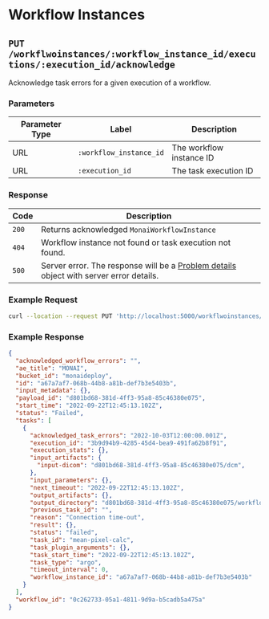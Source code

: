 <!--
  ~ Copyright 2022 Guy’s and St Thomas’ NHS Foundation Trust
  ~
  ~ Licensed under the Apache License, Version 2.0 (the "License");
  ~ you may not use this file except in compliance with the License.
  ~ You may obtain a copy of the License at
  ~
  ~ http://www.apache.org/licenses/LICENSE-2.0
  ~
  ~ Unless required by applicable law or agreed to in writing, software
  ~ distributed under the License is distributed on an "AS IS" BASIS,
  ~ WITHOUT WARRANTIES OR CONDITIONS OF ANY KIND, either express or implied.
  ~ See the License for the specific language governing permissions and
  ~ limitations under the License.
-->

# Workflow Instances

## `PUT /workflwoinstances/:workflow_instance_id/executions/:execution_id/acknowledge`

Acknowledge task errors for a given execution of a workflow.

### Parameters

| Parameter Type | Label | Description |
|----------------|-------|-------------|
| URL | `:workflow_instance_id` | The workflow instance ID |
| URL | `:execution_id` | The task execution ID |

### Response

| Code | Description |
|------|-------------|
| `200` | Returns acknowledged `MonaiWorkflowInstance` |
| `404` | Workflow instance not found or task execution not found. |
| `500` | Server error. The response will be a [Problem details](https://datatracker.ietf.org/doc/html/rfc7807) object with server error details. |

### Example Request

```bash
curl --location --request PUT 'http://localhost:5000/workflwoinstances/3ef05fc1-dd5e-402a-b382-a557de1e383c/executions/04533a0b-d43d-47d4-8aac-1efaca39b778/acknowledge'
```

### Example Response

```json
{
  "acknowledged_workflow_errors": "",
  "ae_title": "MONAI",
  "bucket_id": "monaideploy",
  "id": "a67a7af7-068b-44b8-a81b-def7b3e5403b",
  "input_metadata": {},
  "payload_id": "d801bd68-381d-4ff3-95a8-85c46380e075",
  "start_time": "2022-09-22T12:45:13.102Z",
  "status": "Failed",
  "tasks": [
    {
      "acknowledged_task_errors": "2022-10-03T12:00:00.001Z",
      "execution_id": "3b9d94b9-4285-45d4-bea9-491fa62b8f91",
      "execution_stats": {},
      "input_artifacts": {
        "input-dicom": "d801bd68-381d-4ff3-95a8-85c46380e075/dcm",
      },
      "input_parameters": {},
      "next_timeout": "2022-09-22T12:45:13.102Z",
      "output_artifacts": {},
      "output_directory": "d801bd68-381d-4ff3-95a8-85c46380e075/workflows/a67a7af7-068b-44b8-a81b-def7b3e5403b/3b9d94b9-4285-45d4-bea9-491fa62b8f91",
      "previous_task_id": "",
      "reason": "Connection time-out",
      "result": {},
      "status": "failed",
      "task_id": "mean-pixel-calc",
      "task_plugin_arguments": {},
      "task_start_time": "2022-09-22T12:45:13.102Z",
      "task_type": "argo",
      "timeout_interval": 0,
      "workflow_instance_id": "a67a7af7-068b-44b8-a81b-def7b3e5403b"
    }
  ],
  "workflow_id": "0c262733-05a1-4811-9d9a-b5cadb5a475a"
}
```
